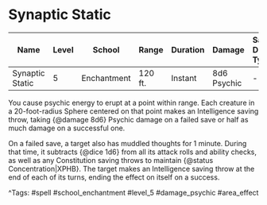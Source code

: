 # Synaptic Static

| Name | Level | School | Range | Duration | Damage | Save DC & Type |
|------|-------|--------|-------|----------|--------|----------------|
| Synaptic Static | 5 | Enchantment | 120 ft. | Instant | 8d6 Psychic | - |

You cause psychic energy to erupt at a point within range. Each creature in a 20-foot-radius Sphere centered on that point makes an Intelligence saving throw, taking {@damage 8d6} Psychic damage on a failed save or half as much damage on a successful one.

On a failed save, a target also has muddled thoughts for 1 minute. During that time, it subtracts {@dice 1d6} from all its attack rolls and ability checks, as well as any Constitution saving throws to maintain {@status Concentration|XPHB}. The target makes an Intelligence saving throw at the end of each of its turns, ending the effect on itself on a success.

^Tags: #spell #school_enchantment #level_5 #damage_psychic #area_effect